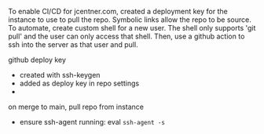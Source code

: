To enable CI/CD for jcentner.com, created a deployment key for the instance to use to pull the repo. Symbolic links allow the repo to be source.
To automate, create custom shell for a new user. The shell only supports 'git pull' and the user can only access that shell. Then, use a github action to ssh into the server as that user and pull.

github deploy key
- created with ssh-keygen
- added as deploy key in repo settings
- 

on merge to main, pull repo from instance
- ensure ssh-agent running: eval `ssh-agent -s`
